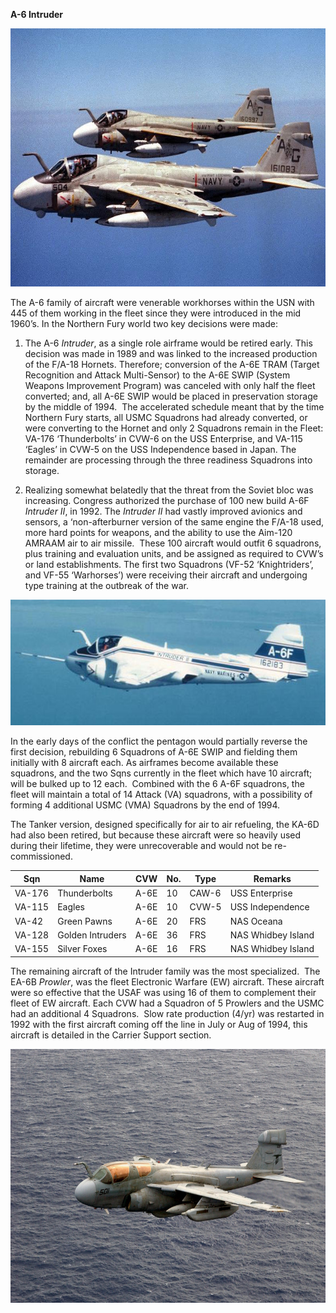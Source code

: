 **A-6 Intruder**

<img src="/assets\images\nato\us\navy\aviation\a-6\image1.jpg" style="width:6.5in;height:4.30625in" />

The A-6 family of aircraft were venerable workhorses within the USN with
445 of them working in the fleet since they were introduced in the mid
1960’s. In the Northern Fury world two key decisions were made:

1.  The A-6 *Intruder*, as a single role airframe would be retired
    early. This decision was made in 1989 and was linked to the
    increased production of the F/A-18 Hornets. Therefore; conversion of
    the A-6E TRAM (Target Recognition and Attack Multi-Sensor) to the
    A-6E SWIP (System Weapons Improvement Program) was canceled with
    only half the fleet converted; and, all A-6E SWIP would be placed in
    preservation storage by the middle of 1994.  The accelerated
    schedule meant that by the time Northern Fury starts, all USMC
    Squadrons had already converted, or were converting to the Hornet
    and only 2 Squadrons remain in the Fleet: VA-176 ‘Thunderbolts’ in
    CVW-6 on the USS Enterprise, and VA-115 ‘Eagles’ in CVW-5 on the USS
    Independence based in Japan. The remainder are processing through
    the three readiness Squadrons into storage.

2.  Realizing somewhat belatedly that the threat from the Soviet bloc
    was increasing. Congress authorized the purchase of 100 new build
    A-6F *Intruder II*, in 1992. The *Intruder II* had vastly improved
    avionics and sensors, a ‘non-afterburner version of the same engine
    the F/A-18 used, more hard points for weapons, and the ability to
    use the Aim-120 AMRAAM air to air missile.  These 100 aircraft would
    outfit 6 squadrons, plus training and evaluation units, and be
    assigned as required to CVW’s or land establishments. The first two
    Squadrons (VF-52 ‘Knightriders’, and VF-55 ‘Warhorses’) were
    receiving their aircraft and undergoing type training at the
    outbreak of the war.

<img src="/assets\images\nato\us\navy\aviation\a-6\image2.jpg" style="width:6.04167in;height:2.09375in" />

In the early days of the conflict the pentagon would partially reverse
the first decision, rebuilding 6 Squadrons of A-6E SWIP and fielding
them initially with 8 aircraft each. As airframes become available these
squadrons, and the two Sqns currently in the fleet which have 10
aircraft; will be bulked up to 12 each.  Combined with the 6 A-6F
squadrons, the fleet will maintain a total of 14 Attack (VA) squadrons,
with a possibility of forming 4 additional USMC (VMA) Squadrons by the
end of 1994.

The Tanker version, designed specifically for air to air refueling, the
KA-6D had also been retired, but because these aircraft were so heavily
used during their lifetime, they were unrecoverable and would not be
re-commissioned.

| Sqn    | Name             | CVW  | No. | Type  | Remarks            |
|--------|------------------|------|-----|-------|--------------------|
| VA-176 | Thunderbolts     | A-6E | 10  | CAW-6 | USS Enterprise     |
| VA-115 | Eagles           | A-6E | 10  | CVW-5 | USS Independence   |
| VA-42  | Green Pawns      | A-6E | 20  | FRS   | NAS Oceana         |
| VA-128 | Golden Intruders | A-6E | 36  | FRS   | NAS Whidbey Island |
| VA-155 | Silver Foxes     | A-6E | 16  | FRS   | NAS Whidbey Island |

The remaining aircraft of the Intruder family was the most specialized. 
The EA-6B *Prowler*, was the fleet Electronic Warfare (EW) aircraft.
These aircraft were so effective that the USAF was using 16 of them to
complement their fleet of EW aircraft. Each CVW had a Squadron of 5
Prowlers and the USMC had an additional 4 Squadrons.  Slow rate
production (4/yr) was restarted in 1992 with the first aircraft coming
off the line in July or Aug of 1994, this aircraft is detailed in the
Carrier Support section.

<img src="/assets\images\nato\us\navy\aviation\a-6\image3.jpeg" style="width:6.5in;height:4.23542in" />
